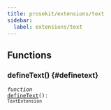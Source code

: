 ```yaml
---
title: prosekit/extensions/text
sidebar:
  label: extensions/text
---
```


## Functions

### defineText() {#definetext}

<dl>

<dt>

<code data-typedoc-code><i>function</i> <a id="definetext" href="#definetext">defineText</a>(): `TextExtension`</code>

</dt>

<dd>

</dd>

</dl>
